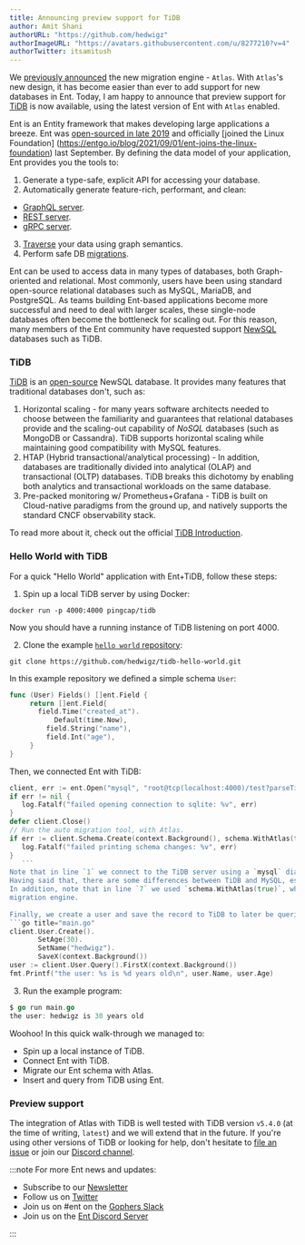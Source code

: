 ```yaml
---
title: Announcing preview support for TiDB
author: Amit Shani
authorURL: "https://github.com/hedwigz"
authorImageURL: "https://avatars.githubusercontent.com/u/8277210?v=4"
authorTwitter: itsamitush
---
```


We [previously announced](2022-01-20-announcing-new-migration-engine.md) the new migration engine - `Atlas`.
With `Atlas`'s new design, it has become easier than ever to add support for new databases in Ent.
Today, I am happy to announce that preview support for [TiDB](https://en.pingcap.com/tidb/) is now available, using the latest version of Ent with `Atlas` enabled.  

Ent is an Entity framework that makes developing large applications a breeze. Ent was [open-sourced in late 
2019](https://entgo.io/blog/2019/10/03/introducing-ent) and officially [joined the Linux Foundation]
(https://entgo.io/blog/2021/09/01/ent-joins-the-linux-foundation) last September. By defining the data model of your application, Ent provides you the tools to:

1. Generate a type-safe, explicit API for accessing your database.
2. Automatically generate feature-rich, performant, and clean: 
  * [GraphQL server](https://entgo.io/docs/tutorial-todo-gql).
  * [REST server](2022-02-15-generate-rest-crud-with-ent-and-ogen.md).
  * [gRPC server](https://entgo.io/docs/grpc-intro).
3. [Traverse](https://entgo.io/docs/traversals) your data using graph semantics.
4. Perform safe DB [migrations](https://entgo.io/blog/2022/03/14/announcing-versioned-migrations).
  
Ent can be used to access data in many types of databases, both Graph-oriented and relational.  Most commonly, users have been using standard open-source relational databases such as MySQL, MariaDB, and PostgreSQL.  As teams building Ent-based applications become more successful and need to deal with larger scales, these single-node databases often become the bottleneck for scaling out. For this reason, many members of the Ent community have requested support [NewSQL](https://en.wikipedia.org/wiki/NewSQL) databases such as TiDB.

### TiDB
[TiDB](https://en.pingcap.com/tidb/) is an [open-source](https://github.com/pingcap/tidb) NewSQL database. It provides many features that traditional databases don't, such as:
1. Horizontal scaling - for many years software architects needed to choose between the familiarity and guarantees that relational databases provide and the scaling-out capability of _NoSQL_ databases (such as MongoDB or Cassandra). TiDB supports horizontal scaling while maintaining good compatibility with MySQL features. 
2. HTAP (Hybrid transactional/analytical processing) - In addition, databases are traditionally divided into analytical (OLAP) and transactional (OLTP) databases. TiDB breaks this dichotomy by enabling both analytics and transactional workloads on the same database. 
3. Pre-packed monitoring w/ Prometheus+Grafana - TiDB is built on Cloud-native paradigms from the ground up, and natively supports the standard CNCF observability stack. 
  
To read more about it, check out the official [TiDB Introduction](https://docs.pingcap.com/tidb/stable).

### Hello World with TiDB

For a quick "Hello World" application with Ent+TiDB, follow these steps:  
1. Spin up a local TiDB server by using Docker:
 ```shell
 docker run -p 4000:4000 pingcap/tidb
 ```
 Now you should have a running instance of TiDB listening on port 4000.

2. Clone the example [`hello world` repository](https://github.com/hedwigz/tidb-hello-world):
 ```shell
 git clone https://github.com/hedwigz/tidb-hello-world.git
 ```
 In this example repository we defined a simple schema `User`:
 ```go title="ent/schema/user.go"
 func (User) Fields() []ent.Field {
 	  return []ent.Field{
  		field.Time("created_at").
	  		Default(time.Now),
		  field.String("name"),
		  field.Int("age"),
	  }
 }
 ```
 Then, we connected Ent with TiDB:
 ```go title="main.go"
 client, err := ent.Open("mysql", "root@tcp(localhost:4000)/test?parseTime=true")
 if err != nil {
 	log.Fatalf("failed opening connection to sqlite: %v", err)
 }
 defer client.Close()
 // Run the auto migration tool, with Atlas.
 if err := client.Schema.Create(context.Background(), schema.WithAtlas(true)); err != nil {
 	log.Fatalf("failed printing schema changes: %v", err)
 }
	```
 Note that in line `1` we connect to the TiDB server using a `mysql` dialect. This is possible due to the fact that TiDB is [MySQL compatible](https://docs.pingcap.com/tidb/stable/mysql-compatibility), and it does not require any special driver.  
 Having said that, there are some differences between TiDB and MySQL, especially when pertaining to schema migrations, such as information schema inspection and migration planning. For this reason, `Atlas` automatically detects if it is connected to `TiDB` and handles the migration accordingly.  
 In addition, note that in line `7` we used `schema.WithAtlas(true)`, which flags Ent to use `Atlas` as its 
 migration engine.  
   
 Finally, we create a user and save the record to TiDB to later be queried and printed.
 ```go title="main.go"
 client.User.Create().
		SetAge(30).
		SetName("hedwigz").
		SaveX(context.Background())
 user := client.User.Query().FirstX(context.Background())
 fmt.Printf("the user: %s is %d years old\n", user.Name, user.Age)
 ```
 3. Run the example program:
 ```go
 $ go run main.go
 the user: hedwigz is 30 years old
 ```

Woohoo! In this quick walk-through we managed to:
* Spin up a local instance of TiDB.
* Connect Ent with TiDB.
* Migrate our Ent schema with Atlas.
* Insert and query from TiDB using Ent.

### Preview support
The integration of Atlas with TiDB is well tested with TiDB version `v5.4.0` (at the time of writing, `latest`) and we will extend that in the future.
If you're using other versions of TiDB or looking for help, don't hesitate to [file an issue](https://github.com/ariga/atlas/issues) or join our [Discord channel](https://discord.gg/zZ6sWVg6NT).

:::note For more Ent news and updates:

- Subscribe to our [Newsletter](https://www.getrevue.co/profile/ent)
- Follow us on [Twitter](https://twitter.com/entgo_io)
- Join us on #ent on the [Gophers Slack](https://entgo.io/docs/slack)
- Join us on the [Ent Discord Server](https://discord.gg/qZmPgTE6RX)

:::
